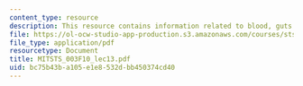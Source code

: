 ```yaml
---
content_type: resource
description: This resource contains information related to blood, guts and images.
file: https://ol-ocw-studio-app-production.s3.amazonaws.com/courses/sts-003-the-rise-of-modern-science-fall-2010/bc75b43ba105e1e8532dbb450374cd40_MITSTS_003F10_lec13.pdf
file_type: application/pdf
resourcetype: Document
title: MITSTS_003F10_lec13.pdf
uid: bc75b43b-a105-e1e8-532d-bb450374cd40
---
```


